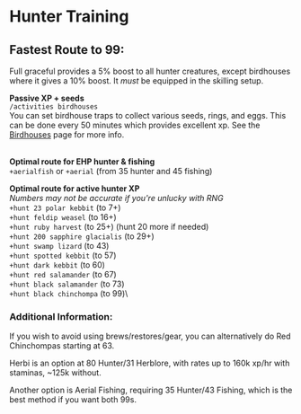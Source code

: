 # Hunter Training

## Fastest Route to 99:

Full graceful provides a 5% boost to all hunter creatures, except birdhouses where it gives a 10% boost. It _must_ be equipped in the skilling setup.

**Passive XP + seeds** \
`/activities birdhouses` \
You can set birdhouse traps to collect various seeds, rings, and eggs. This can be done every 50 minutes which provides excellent xp. See the [Birdhouses](https://wiki.oldschool.gg/skills/hunter/birdhouses) page for more info.

\
**Optimal route for EHP hunter & fishing** \
`+aerialfish` or `+aerial` (from 35 hunter and 45 fishing)

**Optimal route for active hunter XP**\
_Numbers may not be accurate if you're unlucky with RNG_\
`+hunt 23 polar kebbit` (to 7+)\
`+hunt feldip weasel` (to 16+)\
`+hunt ruby harvest` (to 25+) (hunt 20 more if needed)\
`+hunt 200 sapphire glacialis` (to 29+)\
`+hunt swamp lizard` (to 43)\
`+hunt spotted kebbit` (to 57)\
`+hunt dark kebbit` (to 60)\
`+hunt red salamander` (to 67)\
`+hunt black salamander` (to 73)\
`+hunt black chinchompa` (to 99)\


### Additional Information:

If you wish to avoid using brews/restores/gear, you can alternatively do Red Chinchompas starting at 63.

Herbi is an option at 80 Hunter/31 Herblore, with rates up to 160k xp/hr with staminas, \~125k without.

Another option is Aerial Fishing, requiring 35 Hunter/43 Fishing, which is the best method if you want both 99s.

